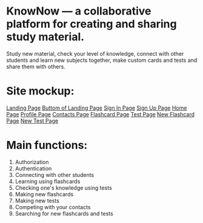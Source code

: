 # KnowNow –– a collaborative platform for creating and sharing study material.
Study new material, check your level of knowledge, connect with other students and learn new subjects together, make custom cards and tests and share them with others.
# Site mockup:
[Landing Page](https://github.com/kate-sorokinaa/ITiROD/blob/main/lab2/Landing_Page.png)
[Buttom of Landing Page](https://github.com/kate-sorokinaa/ITiROD/blob/main/lab2/Buttom_of_Landing_Page.png)
[Sign In Page](https://github.com/kate-sorokinaa/ITiROD/blob/main/lab2/SignIn_Page.png)
[Sign Up Page](https://github.com/kate-sorokinaa/ITiROD/blob/main/lab2/SignUp_Page.png)
[Home Page](https://github.com/kate-sorokinaa/ITiROD/blob/main/lab2/Home_Page.png)
[Profile Page](https://github.com/kate-sorokinaa/ITiROD/blob/main/lab2/User_Page.png)
[Contacts Page](https://github.com/kate-sorokinaa/ITiROD/blob/main/lab2/Friends_Page.png)
[Flashcard Page](https://github.com/kate-sorokinaa/ITiROD/blob/main/lab2/Flashcard_Page.png)
[Test Page](https://github.com/kate-sorokinaa/ITiROD/blob/main/lab2/Test_Page.png)
[New Flashcard Page](https://github.com/kate-sorokinaa/ITiROD/blob/main/lab2/New_Flashcard_Page.png)
[New Test Page](https://github.com/kate-sorokinaa/ITiROD/blob/main/lab2/New_Test_Page.png)
# Main functions:
1. Authorization
2. Authentication
3. Connecting with other students
4. Learning using flashcards
5. Checking one's knowledge using tests
6. Making new flashcards
7. Making new tests
8. Competing with your contacts
9. Searching for new flashcards and tests
